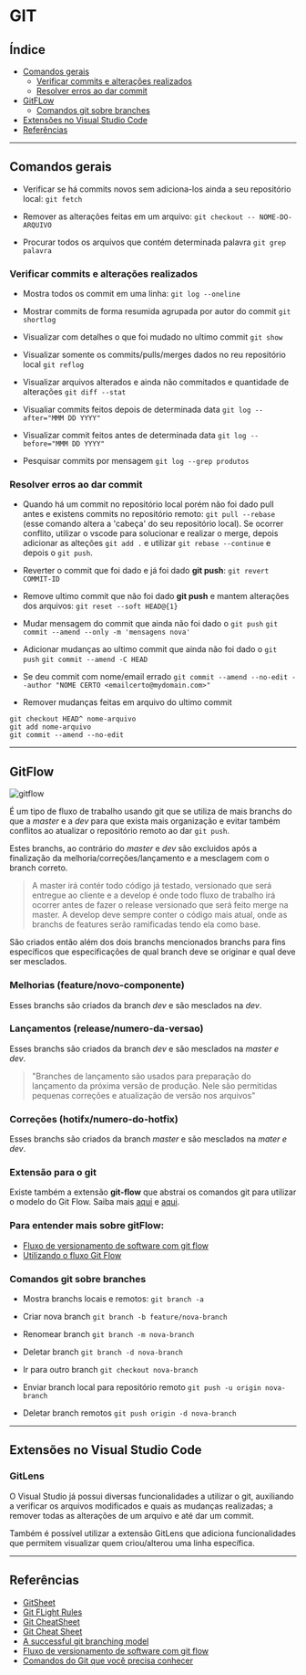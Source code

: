 # GIT

## Índice
- [Comandos gerais](#comandos-gerais)
  - [Verificar commits e alterações realizados](#verificar-commits-e-alterações-realizados)
  - [Resolver erros ao dar commit](#resolver-erros-ao-dar-commit)
- [GitFLow](#gitflow)
  - [Comandos git sobre branches](#comandos-git-sobre-branches)
- [Extensões no Visual Studio Code](#extensões-no-visual-studio-code)
- [Referências](#referências)

---

## Comandos gerais

- Verificar se há commits novos sem adiciona-los ainda a seu repositório local:
`git fetch`

- Remover as alterações feitas em um arquivo:
`git checkout -- NOME-DO-ARQUIVO`

- Procurar todos os arquivos que contém determinada palavra
`git grep palavra`

### Verificar commits e alterações realizados

- Mostra todos os commit em uma linha:
`git log --oneline`

- Mostrar commits de forma resumida agrupada por autor do commit
`git shortlog`

- Visualizar com detalhes o que foi mudado no ultimo commit
`git show`

- Visualizar somente os commits/pulls/merges dados no reu repositório local
`git reflog`

- Visualizar arquivos alterados e ainda não commitados e quantidade de alterações
`git diff --stat`

- Visualiar commits feitos depois de determinada data
`git log --after="MMM DD YYYY"`

- Visualizar commit feitos antes de determinada data
`git log --before="MMM DD YYYY"`

- Pesquisar commits por mensagem 
`git log --grep produtos`

### Resolver erros ao dar commit
- Quando há um commit no repositório local porém não foi dado pull antes e existens commits no repositório remoto: `git pull --rebase` (esse comando altera a 'cabeça' do seu repositório local). Se ocorrer conflito, utilizar o vscode para solucionar e realizar o merge, depois adicionar as alteções `git add .` e utilizar `git rebase --continue` e depois o `git push`.

- Reverter o commit que foi dado e já foi dado **git push**:
`git revert COMMIT-ID`

- Remove ultimo commit que não foi dado **git push** e mantem alterações dos arquivos:
`git reset --soft HEAD@{1}`

- Mudar mensagem do commit que ainda não foi dado o `git push`
`git commit --amend --only -m 'mensagens nova'`

- Adicionar mudanças ao ultimo commit que ainda não foi dado o `git push`
`git commit --amend -C HEAD`

- Se deu commit com nome/email errado 
`git commit --amend --no-edit --author "NOME CERTO <emailcerto@mydomain.com>"`

- Remover mudanças feitas em arquivo do ultimo commit

```
git checkout HEAD^ nome-arquivo
git add nome-arquivo
git commit --amend --no-edit
```

---

## GitFlow

![gitflow](https://salesforcegraells.files.wordpress.com/2017/10/gitflow-workflow.jpg)

É um tipo de fluxo de trabalho usando git que se utiliza de mais branchs do que a *master* e a *dev* para que exista mais organização e evitar também conflitos ao atualizar o repositório remoto ao dar `git push`.

Estes branchs, ao contrário do *master* e *dev* são excluidos após a finalização da melhoria/correções/lançamento e a mesclagem com o branch correto.

> A master irá contér todo código já testado, versionado que será entregue ao cliente e a develop é onde todo fluxo de trabalho irá ocorrer antes de fazer o release versionado que será feito merge na master. A develop deve sempre conter o código mais atual, onde as branchs de features serão ramificadas tendo ela como base.

São criados então além dos dois branchs mencionados branchs para fins específicos que especificações de qual branch deve se originar e qual deve ser mesclados.

### Melhorias (feature/novo-componente)
Esses branchs são criados da branch *dev* e são mesclados na *dev*.

### Lançamentos (release/numero-da-versao)
Esses branchs são criados da branch *dev* e são mesclados na *master e dev*.

> "Branches de lançamento são usados para preparação do lançamento da próxima versão de produção. Nele são permitidas pequenas correções e atualização de versão nos arquivos"

### Correções (hotifx/numero-do-hotfix)
Esses branchs são criados da branch *master* e são mesclados na *mater e dev*.

### Extensão para o git
Existe também a extensão **git-flow** que abstrai os comandos git para utilizar o modelo do Git Flow. Saiba mais [aqui](https://tableless.com.br/git-flow-introducao/) e [aqui](https://danielkummer.github.io/git-flow-cheatsheet/index.pt_BR.html).

### Para entender mais sobre gitFlow: 
- [Fluxo de versionamento de software com git flow](https://blog.ateliedocodigo.com.br/fluxo-de-versionamento-de-software-com-git-flow-b9f5195c679e)
- [Utilizando o fluxo Git Flow](https://medium.com/trainingcenter/utilizando-o-fluxo-git-flow-e63d5e0d5e04)


### Comandos git sobre branches

- Mostra branchs locais e remotos:
`git branch -a`

- Criar nova branch
`git branch -b feature/nova-branch`

- Renomear branch
`git branch -m nova-branch`

- Deletar branch
`git branch -d nova-branch`

- Ir para outro branch
`git checkout nova-branch`

- Enviar branch local para repositório remoto 
`git push -u origin nova-branch`

- Deletar branch remotos
`git push origin -d nova-branch`

---


## Extensões no Visual Studio Code

### GitLens
O Visual Studio já possui diversas funcionalidades a utilizar o git, auxiliando a verificar os arquivos modificados e quais as mudanças realizadas; a remover todas as alterações de um arquivo e até dar um commit.

Também é possível utilizar a extensão GitLens que adiciona funcionalidades que permitem visualizar quem criou/alterou uma linha específica.

---


## Referências

- [GitSheet](https://gitsheet.wtf/?ref=producthunt)
- [Git FLight Rules](https://github.com/k88hudson/git-flight-rules#repositories)
- [Git CheatSheet](https://github.com/tiimgreen/github-cheat-sheet#git)
- [Git Cheat Sheet](https://github.com/bennadel/git-cheat-sheet)
- [A successful git branching model](https://nvie.com/posts/a-successful-git-branching-model/)
- [Fluxo de versionamento de software com git flow](https://blog.ateliedocodigo.com.br/fluxo-de-versionamento-de-software-com-git-flow-b9f5195c679e)
- [Comandos do Git que você precisa conhecer](https://www.treinaweb.com.br/blog/comandos-do-git-que-voce-precisa-conhecer-parte-1/)
